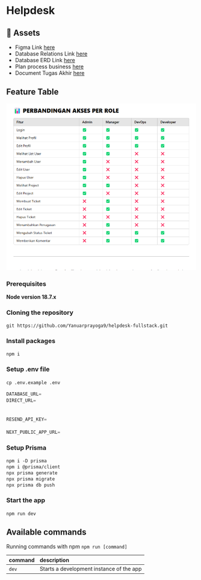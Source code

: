 # Helpdesk 
## <a name="links">🔗 Assets</a>

- Figma Link [here](https://www.figma.com/design/rL1fkmMtbZAIhXeXkqrzo7/helpdesk-tugas-akhir?node-id=1-233&p=f&t=zSxplxTe9BDdIfta-0)
- Database Relations Link [here](./docs/RELATIONS.md)
- Database ERD Link [here](./docs/erd.png)
- Plan process business [here](https://docs.google.com/document/d/12VTB6BW_HVXTWkGgP6lG2hb2ow1Sk5BGvF6ptn0XCNY/edit?tab=t.0)
- Document Tugas Akhir [here](https://drive.google.com/drive/folders/17vSX0WvQV-NcHQFd1lhS8fya4ZM66GbB)

## Feature Table
![alt text](image.png)
### Prerequisites

**Node version 18.7.x**

### Cloning the repository

```shell
git https://github.com/Yanuarprayoga9/helpdesk-fullstack.git
```

### Install packages

```shell
npm i
```

### Setup .env file 
```shell
cp .env.example .env 
```


```js
DATABASE_URL=
DIRECT_URL=


RESEND_API_KEY=

NEXT_PUBLIC_APP_URL=
```

### Setup Prisma
```shell
npm i -D prisma
npm i @prisma/client
npx prisma generate
npx prisma migrate 
npx prisma db push
```

### Start the app

```shell
npm run dev
```

## Available commands

Running commands with npm `npm run [command]`

| command         | description                              |
| :-------------- | :--------------------------------------- |
| `dev`           | Starts a development instance of the app |
